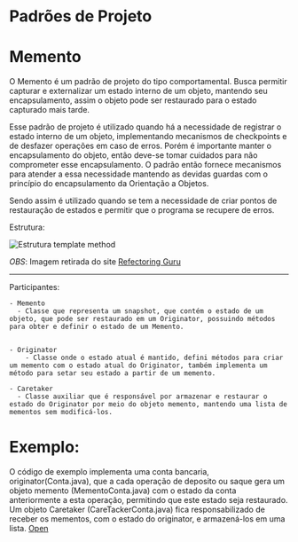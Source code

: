 # **Padrões de Projeto**
# Memento
O Memento é um padrão de projeto do tipo comportamental. Busca permitir capturar e externalizar um estado interno de um objeto, mantendo seu encapsulamento, assim o objeto pode ser restaurado para o estado capturado mais tarde.

Esse padrão de projeto é utilizado quando há a necessidade de registrar o estado interno de um objeto, implementando mecanismos de checkpoints e de desfazer operações em caso de erros. Porém é importante manter o encapsulamento do objeto, então deve-se tomar cuidados para não comprometer esse encapsulamento.
O padrão então fornece mecanismos para atender a essa necessidade mantendo as devidas guardas com o princípio do encapsulamento da Orientação a Objetos.

Sendo assim é utilizado quando se tem a necessidade de criar pontos de restauração de estados e permitir que o programa se recupere de erros.

Estrutura:

![Estrutura template method](https://refactoring.guru/images/patterns/diagrams/memento/structure2.png)

*OBS*: Imagem retirada do site [Refectoring Guru](https://refactoring.guru/pt-br/design-patterns/memento)

-- --

Participantes:

    - Memento
      - Classe que representa um snapshot, que contém o estado de um objeto, que pode ser restaurado em um Originator, possuindo métodos para obter e definir o estado de um Memento.


    - Originator
        - Classe onde o estado atual é mantido, defini métodos para criar um memento com o estado atual do Originator, também implementa um método para setar seu estado a partir de um memento.
    
    - Caretaker
      - Classe auxiliar que é responsável por armazenar e restaurar o estado do Originator por meio do objeto memento, mantendo uma lista de mementos sem modificá-los.


# Exemplo:
O código de exemplo implementa uma conta bancaria, originator(Conta.java), que a cada operação de deposito ou saque gera um objeto memento (MementoConta.java) com o estado da conta anteriormente a esta operação, permitindo que este estado seja restaurado. Um objeto Caretaker (CareTackerConta.java) fica responsabilizado de receber os mementos, com o estado do originator, e armazená-los em uma lista.
[Open]()
